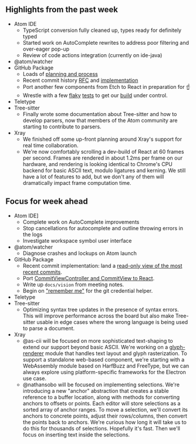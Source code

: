 ## Highlights from the past week

- Atom IDE
  - TypeScript conversion fully cleaned up, types ready for definitely typed
  - Started work on AutoComplete rewrites to address poor filtering and over-eager pop-up
  - Review of code actions integration (currently on ide-java)
- @atom/watcher
- GitHub Package
  - Loads of [planning and process](https://github.com/atom/github/blob/master/docs/how-we-work.md)
  - Recent commit history [RFC](https://github.com/atom/github/pull/1318) and [implementation](https://github.com/atom/github/pull/1322)
  - Port another few components from Etch to React in preparation for :point_up:
  - Wrestle with a few [flaky](https://github.com/atom/github/pull/1289) [tests](https://github.com/atom/github/pull/1320) to get our [build](https://github.com/atom/github/pull/1317) under control.
- Teletype
- Tree-sitter
  - Finally wrote some documentation about Tree-sitter and how to develop parsers, now that members of the Atom community are starting to contribute to parsers.
- Xray
  - We finished off some up-front planning around Xray's support for real time collaboration.
  - We're now comfortably scrolling a dev-build of React at 60 frames per second. Frames are rendered in about 1.2ms per frame on our hardware, and rendering is looking identical to Chrome's CPU backend for basic ASCII text, modulo ligatures and kerning. We still have a lot of features to add, but we don't any of them will dramatically impact frame computation time.

## Focus for week ahead

- Atom IDE]
  - Complete work on AutoComplete improvements
  - Stop cancellations for autocomplete and outline throwing errors in the logs
  - Investigate workspace symbol user interface
- @atom/watcher
  - Diagnose crashes and lockups on Atom launch
- GitHub Package
  - Recent commit implementation: land a [read-only view of the most recent commits](https://github.com/atom/github/pull/1322).
  - Port [CommitViewController and CommitView to React](https://github.com/atom/github/pull/1325).
  - Write up `docs/vision` from meeting notes.
  - Begin on ["remember me"](https://github.com/atom/github/issues/861) for the git credential helper.
- Teletype
- Tree-sitter
  - Optimizing syntax tree updates in the presence of syntax errors. This will improve performance across the board but also make Tree-sitter usable in edge cases where the wrong language is being used to parse a document.
- Xray
  - @as-cii will be focused on more sophisticated text-shaping to extend our support beyond basic ASCII. We're working on a [glyph-renderer](https://github.com/atom/xray/tree/glyph-renderer) module that handles text layout and glyph rasterization. To support a standalone web-based component, we're starting with a WebAssembly module based on HarfBuzz and FreeType, but we can always explore using platform-specific frameworks for the Electron use case.
  - @nathansobo will be focused on implementing selections. We're introducing a new "anchor" abstraction that creates a stable reference to a buffer location, along with methods for converting anchors to offsets or points. Each editor will store selections as a sorted array of anchor ranges. To move a selection, we'll convert its anchors to concrete points, adjust their rows/columns, then convert the points back to anchors. We're curious how long it will take us to do this for thousands of selections. Hopefully it's fast. Then we'll focus on inserting text inside the selections.
